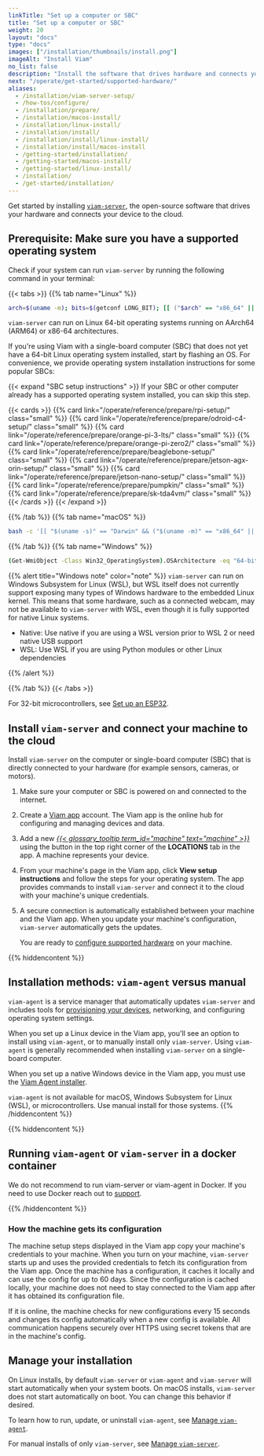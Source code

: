 ```yaml
---
linkTitle: "Set up a computer or SBC"
title: "Set up a computer or SBC"
weight: 20
layout: "docs"
type: "docs"
images: ["/installation/thumbnails/install.png"]
imageAlt: "Install Viam"
no_list: false
description: "Install the software that drives hardware and connects your device to the cloud."
next: "/operate/get-started/supported-hardware/"
aliases:
  - /installation/viam-server-setup/
  - /how-tos/configure/
  - /installation/prepare/
  - /installation/macos-install/
  - /installation/linux-install/
  - /installation/install/
  - /installation/install/linux-install/
  - /installation/install/macos-install
  - /getting-started/installation/
  - /getting-started/macos-install/
  - /getting-started/linux-install/
  - /installation/
  - /get-started/installation/
---
```


Get started by installing [`viam-server`](/operate/reference/viam-server/), the open-source software that drives your hardware and connects your device to the cloud.

## Prerequisite: Make sure you have a supported operating system

Check if your system can run `viam-server` by running the following command in your terminal:

{{< tabs >}}
{{% tab name="Linux" %}}

```sh {id="terminal-prompt" class="command-line" data-prompt="$"}
arch=$(uname -m); bits=$(getconf LONG_BIT); [[ ("$arch" == "x86_64" || "$arch" == "aarch64") && "$bits" == "64" ]] && echo "✅ Your system can run viam-server" || echo "❌ Your system cannot run viam-server"
```

`viam-server` can run on Linux 64-bit operating systems running on AArch64 (ARM64) or x86-64 architectures.

If you're using Viam with a single-board computer (SBC) that does not yet have a 64-bit Linux operating system installed, start by flashing an OS.
For convenience, we provide operating system installation instructions for some popular SBCs:

{{< expand "SBC setup instructions" >}}
If your SBC or other computer already has a supported operating system installed, you can skip this step.

{{< cards >}}
{{% card link="/operate/reference/prepare/rpi-setup/" class="small" %}}
{{% card link="/operate/reference/prepare/odroid-c4-setup/" class="small" %}}
{{% card link="/operate/reference/prepare/orange-pi-3-lts/" class="small" %}}
{{% card link="/operate/reference/prepare/orange-pi-zero2/" class="small" %}}
{{% card link="/operate/reference/prepare/beaglebone-setup/" class="small" %}}
{{% card link="/operate/reference/prepare/jetson-agx-orin-setup/" class="small" %}}
{{% card link="/operate/reference/prepare/jetson-nano-setup/" class="small" %}}
{{% card link="/operate/reference/prepare/pumpkin/" class="small" %}}
{{% card link="/operate/reference/prepare/sk-tda4vm/" class="small" %}}
{{< /cards >}}
{{< /expand >}}

{{% /tab %}}
{{% tab name="macOS" %}}

```sh {id="terminal-prompt" class="command-line" data-prompt="$"}
bash -c '[[ "$(uname -s)" == "Darwin" && ("$(uname -m)" == "x86_64" || "$(uname -m)" == "arm64") ]] && echo "✅ Your system can run viam-server" || echo "❌ Your system cannot run viam-server"'
```

{{% /tab %}}
{{% tab name="Windows" %}}

```sh {id="terminal-prompt" class="command-line" data-prompt="$"}
(Get-WmiObject -Class Win32_OperatingSystem).OSArchitecture -eq "64-bit" -and (wsl --status 2>$null) -ne $null ? "✅ Your system can run viam-server" : "❌ Your system needs WSL for viam-server"
```

{{% alert title="Windows note" color="note" %}}
`viam-server` can run on Windows Subsystem for Linux (WSL), but WSL itself does not currently support exposing many types of Windows hardware to the embedded Linux kernel.
This means that some hardware, such as a connected webcam, may not be available to `viam-server` with WSL, even though it is fully supported for native Linux systems.

- Native: Use native if you are using a WSL version prior to WSL 2 or need native USB support
- WSL: Use WSL if you are using Python modules or other Linux dependencies

{{% /alert %}}

{{% /tab %}}
{{< /tabs >}}

For 32-bit microcontrollers, see [Set up an ESP32](/operate/get-started/setup-micro/).

## Install `viam-server` and connect your machine to the cloud

Install `viam-server` on the computer or single-board computer (SBC) that is directly connected to your hardware (for example sensors, cameras, or motors).

1. Make sure your computer or SBC is powered on and connected to the internet.

1. Create a [Viam app](https://app.viam.com) account.
   The Viam app is the online hub for configuring and managing devices and data.

1. Add a new [_{{< glossary_tooltip term_id="machine" text="machine" >}}_](/operate/get-started/basics/#what-is-a-machine) using the button in the top right corner of the **LOCATIONS** tab in the app.
   A machine represents your device.

1. From your machine's page in the Viam app, click **View setup instructions** and follow the steps for your operating system.
   The app provides commands to install `viam-server` and connect it to the cloud with your machine's unique credentials.

1. A secure connection is automatically established between your machine and the Viam app.
   When you update your machine's configuration, `viam-server` automatically gets the updates.

   You are ready to [configure supported hardware](/operate/get-started/supported-hardware/) on your machine.

{{% hiddencontent %}}

## Installation methods: `viam-agent` versus manual

`viam-agent` is a service manager that automatically updates `viam-server` and includes tools for [provisioning your devices](/manage/fleet/provision/setup/), networking, and configuring operating system settings.

When you set up a Linux device in the Viam app, you'll see an option to install using `viam-agent`, or to manually install only `viam-server`.
Using `viam-agent` is generally recommended when installing `viam-server` on a single-board computer.

When you set up a native Windows device in the Viam app, you must use the [Viam Agent installer](https://storage.googleapis.com/packages.viam.com/apps/viam-agent/viam-agent-stable.msi).

`viam-agent` is not available for macOS, Windows Subsystem for Linux (WSL), or microcontrollers.
Use manual install for those systems.
{{% /hiddencontent %}}

{{% hiddencontent %}}
## Running `viam-agent` or `viam-server` in a docker container

We do not recommend to run viam-server or viam-agent in Docker. If you need to use Docker reach out to [support](mailto:support@viam.com).

{{% /hiddencontent %}}

### How the machine gets its configuration

The machine setup steps displayed in the Viam app copy your machine's credentials to your machine.
When you turn on your machine, `viam-server` starts up and uses the provided credentials to fetch its configuration from the Viam app.
Once the machine has a configuration, it caches it locally and can use the config for up to 60 days.
Since the configuration is cached locally, your machine does not need to stay connected to the Viam app after it has obtained its configuration file.

If it is online, the machine checks for new configurations every 15 seconds and changes its config automatically when a new config is available.
All communication happens securely over HTTPS using secret tokens that are in the machine's config.

## Manage your installation

On Linux installs, by default `viam-server` or `viam-agent` and `viam-server` will start automatically when your system boots.
On macOS installs, `viam-server` does not start automatically on boot.
You can change this behavior if desired.

To learn how to run, update, or uninstall `viam-agent`, see [Manage `viam-agent`](/manage/reference/viam-agent/manage-viam-agent/).

For manual installs of only `viam-server`, see [Manage `viam-server`](/operate/reference/viam-server/manage-viam-server/).
